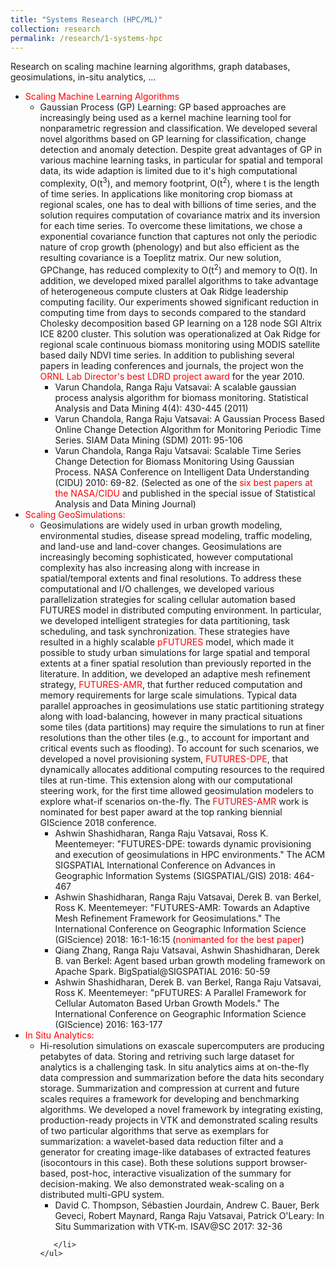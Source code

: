 ```yaml
---
title: "Systems Research (HPC/ML)"
collection: research
permalink: /research/1-systems-hpc
---
```


Research on scaling machine learning algorithms, graph databases, geosimulations, in-situ analytics, ...

<ul>
  <li><span style="color:red">Scaling Machine Learning Algorithms</span>
     <ul>
      <li>Gaussian Process (GP) Learning: GP based approaches are increasingly being used as a kernel machine learning tool for 
        nonparametric regression and classification. We developed several novel algorithms based on GP learning for classification, 
        change detection and anomaly detection. Despite great advantages of GP in various machine learning tasks, in particular 
        for spatial and temporal data, its wide adaption is limited due
        to it's high computational complexity, O(t<sup>3</sup>), and memory footprint, O(t<sup>2</sup>), where t is the length of time 
        series. In applications like monitoring crop biomass at regional scales, one has to deal with billions of time series, and the 
        solution requires computation of covariance matrix  and its inversion for each time series. To overcome these limitations, we 
        chose a exponential covariance function that captures not only the periodic nature of crop growth (phenology) and but also 
        efficient as the resulting covariance is a Toeplitz matrix. Our new solution, GPChange, has reduced complexity to O(t<sup>2</sup>)
        and memory to O(t). In addition, we developed mixed parallel algorithms to take advantage of heterogeneous 
        compute clusters at Oak Ridge leadership computing facility. Our experiments showed significant reduction in computing time 
        from days to seconds compared to the standard Cholesky decomposition based GP learning on a 128 node SGI Altrix ICE 8200 cluster. 
        This solution was operationalized at Oak Ridge for regional scale continuous biomass monitoring using MODIS satellite based daily 
        NDVI time series. In addition to publishing several papers in leading conferences and journals, the project won 
        the <span style="color:red">ORNL Lab Director's best LDRD project award </span> for the year 2010.
        <ul>
          <li>Varun Chandola, Ranga Raju Vatsavai: A scalable gaussian process analysis algorithm for biomass monitoring. 
            Statistical Analysis and Data Mining 4(4): 430-445 (2011) </li>
          <li>Varun Chandola, Ranga Raju Vatsavai: A Gaussian Process Based Online Change Detection Algorithm for 
            Monitoring Periodic Time Series. SIAM Data Mining (SDM) 2011: 95-106 </li>
          <li>Varun Chandola, Ranga Raju Vatsavai: Scalable Time Series Change Detection for Biomass Monitoring 
            Using Gaussian Process. NASA Conference on Intelligent Data Understanding (CIDU) 2010: 69-82.
            (Selected as one of the <span style="color:red">six best papers at the NASA/CIDU</span> and 
            published in the special issue of Statistical Analysis and Data Mining Journal)</li>
        </ul>
      </li>        
     </ul> 
  </li>
  
  <li><span style="color:red">Scaling GeoSimulations:</span>
     <ul>
      <li>Geosimulations are widely used in urban growth modeling, environmental studies, disease spread modeling,
        traffic modeling, and land-use and land-cover changes. Geosimulations are increasingly becoming sophisticated,
        however computational complexity has also increasing along with increase in spatial/temporal extents and final resolutions.
        To address these computational and I/O challenges, we developed various parallelization strategies for scaling cellular automation 
        based FUTURES model in distributed computing environment. In particular, we developed intelligent strategies for data
        partitioning, task scheduling, and task synchronization. These strategies have resulted in a highly scalable 
        <span style="color:red">pFUTURES</span> model, which made it possible to study urban simulations for large spatial and temporal extents at
        a finer spatial resolution than previously reported in the literature. In addition, we developed an adaptive
        mesh refinement strategy, <span style="color:red"> FUTURES-AMR</span>, that further reduced computation 
          and memory requirements for large scale simulations. 
        Typical data parallel approaches in geosimulations use static partitioning strategy along with load-balancing, 
        however in many practical situations some tiles (data partitions) may require the simulations to run at finer 
        resolutions than the other tiles (e.g., to account for important and critical events such as flooding). To account
        for such scenarios, we developed a novel provisioning system, <span style="color:red">FUTURES-DPE</span>, 
          that dynamically allocates additional computing 
        resources to the required tiles at run-time. This extension along with our computational steering work, 
        for the first time allowed geosimulation modelers to explore
        what-if scenarios on-the-fly. The <span style="color:red"> FUTURES-AMR</span> work is nominated for best 
        paper award at the top ranking biennial GIScience 2018 conference.
        
   <ul>
          <li>Ashwin Shashidharan, Ranga Raju Vatsavai, Ross K. Meentemeyer: "FUTURES-DPE: 
            towards dynamic provisioning and execution of geosimulations in HPC environments." 
            The ACM SIGSPATIAL International Conference on Advances in Geographic Information Systems (SIGSPATIAL/GIS) 2018: 464-467 </li>
          <li>Ashwin Shashidharan, Ranga Raju Vatsavai, Derek B. van Berkel, Ross K. Meentemeyer: "FUTURES-AMR: 
            Towards an Adaptive Mesh Refinement Framework for Geosimulations." The
            International Conference on Geographic Information Science (GIScience) 2018: 16:1-16:15 
            (<span style="color:red">nonimanted for the best paper</span>)</li>
          <li>Qiang Zhang, Ranga Raju Vatsavai, Ashwin Shashidharan, Derek B. van Berkel: Agent based urban growth 
            modeling framework on Apache Spark. BigSpatial@SIGSPATIAL 2016: 50-59 </li>
          <li>Ashwin Shashidharan, Derek B. van Berkel, Ranga Raju Vatsavai, Ross K. Meentemeyer: "pFUTURES: 
            A Parallel Framework for Cellular Automaton Based Urban Growth Models." The 
            International Conference on Geographic Information Science (GIScience) 2016: 163-177 </li>
     </ul>        
      </li>        
     </ul> 
  </li>  
  <li><span style="color:red">In Situ Analytics:</span>
     <ul>
       <li> Hi-resolution simulations on exascale supercomputers are producing petabytes of data. Storing
         and retriving such large dataset for analytics is a challenging task. In situ analytics aims at
         on-the-fly data compression and summarization before the data hits secondary storage. 
         Summarization and compression at current and future scales requires a framework for 
         developing and benchmarking algorithms. We developed a novel framework by integrating existing, 
         production-ready projects in VTK and demonstrated scaling results of two particular algorithms 
         that serve as exemplars for summarization: a wavelet-based data reduction filter and a generator 
         for creating image-like databases of extracted features (isocontours in this case). Both these
         solutions support browser-based, post-hoc, interactive visualization of the summary for decision-making. 
         We also demonstrated weak-scaling on a distributed multi-GPU system.
         <ul>
           <li>David C. Thompson, Sébastien Jourdain, Andrew C. Bauer, Berk Geveci, Robert Maynard, 
             Ranga Raju Vatsavai, Patrick O'Leary: In Situ Summarization with VTK-m. ISAV@SC 2017: 32-36
           </li>
         </ul>
         
       </li>
    </ul>
  </li>
</ul>
